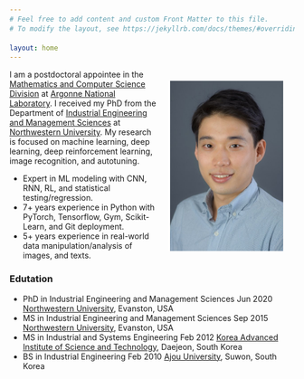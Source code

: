 ```yaml
---
# Feel free to add content and custom Front Matter to this file.
# To modify the layout, see https://jekyllrb.com/docs/themes/#overriding-theme-defaults

layout: home
---
```


<img style="float:right;padding:20px;" width="200" src="/_images/Koo-photoshot.jpeg"/>

I am a postdoctoral appointee in the [Mathematics and Computer Science Division](https://www.anl.gov/mcs) at [Argonne National Laboratory](https://www.anl.gov). I received my PhD from the Department of [Industrial Engineering and Management Sciences](https://www.mccormick.northwestern.edu/industrial/) at [Northwestern University](https://www.northwestern.edu). My research is focused on machine learning, deep learning, deep reinforcement learning, image recognition, and autotuning.

- Expert in ML modeling with CNN, RNN, RL, and statistical testing/regression. 
- 7+ years experience in Python with PyTorch, Tensorflow, Gym, Scikit-Learn, and Git deployment. 
- 5+ years experience in real-world data manipulation/analysis of images, and texts.

### Edutation
- PhD in Industrial Engineering and Management Sciences Jun 2020
[Northwestern University](https://www.mccormick.northwestern.edu/industrial/), Evanston, USA
- MS in Industrial Engineering and Management Sciences Sep 2015
[Northwestern University](https://www.mccormick.northwestern.edu/industrial/), Evanston, USA
- MS in Industrial and Systems Engineering Feb 2012
[Korea Advanced Institute of Science and Technology](https://ie.kaist.ac.kr/), Daejeon, South Korea
- BS in Industrial Engineering Feb 2010
[Ajou University](http://www2.ajou.ac.kr/ie_en/), Suwon, South Korea


